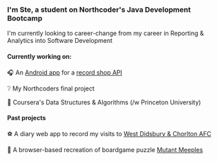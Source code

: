 ### I'm Ste, a student on Northcoder's Java Development Bootcamp

I'm currently looking to career-change from my career in Reporting & Analytics into Software Development

#### Currently working on:

🎧 An [Android app](https://github.com/yanader/recordstoreapp) for a [record shop API](https://github.com/yanader/recordshopAPI) 

❔ My Northcoders final project

🧮 Coursera's Data Structures & Algorithms (/w Princeton University)

#### Past projects

⚽ A diary web app to record my visits to [West Didsbury & Chorlton AFC](https://yanader.pythonanywhere.com/watchingwest/)

🎲 A browser-based recreation of boardgame puzzle [Mutant Meeples](https://andothergames.github.io/MM/)








